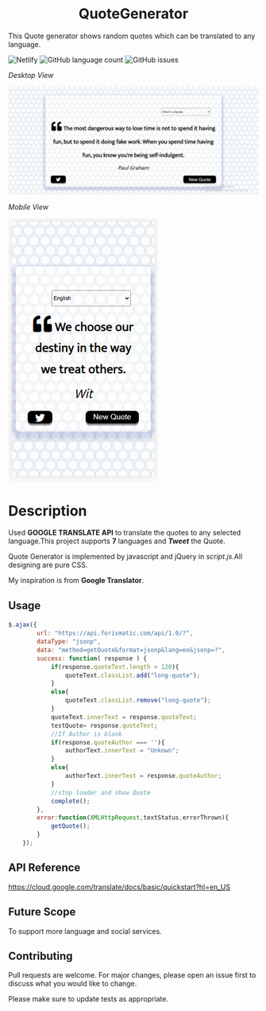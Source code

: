 <h1 align="center"> QuoteGenerator</h1>

This Quote generator shows random quotes which can be translated to any language.

![Netlify](https://img.shields.io/netlify/a85b3a15-9ecc-4ee8-bc90-c0498f5156da) 
 ![GitHub language count](https://img.shields.io/github/languages/count/sasi7392/QuoteGenerator)
 ![GitHub issues](https://img.shields.io/github/issues-raw/sasi7392/QuoteGenerator)

*Desktop View*

![Demo_Page](/images/demo1.png)

*Mobile View*

![Mobile_demo](/images/mobile_demo.png)
# Description

Used **GOOGLE TRANSLATE API** to translate the quotes to any selected language.This project supports **7** languages and *__Tweet__* the Quote.

Quote Generator is implemented by javascript and jQuery in *script.js*.All designing are pure CSS.

My inspiration is from **Google Translator**.


## Usage
```javascript
$.ajax({
        url: "https://api.forismatic.com/api/1.0/?",
        dataType: "jsonp",
        data: "method=getQuote&format=jsonp&lang=en&jsonp=?",
        success: function( response ) {
            if(response.quoteText.length > 120){
                quoteText.classList.add("long-quote");
            }
            else{
                quoteText.classList.remove("long-quote");
            }
            quoteText.innerText = response.quoteText;
            testQuote= response.quoteText;
            //If Author is blank
            if(response.quoteAuthor === ''){
                authorText.innerText = "Unkown";
            }
            else{
                authorText.innerText = response.quoteAuthor;
            }
            //stop loader and show Quote
            complete();
        },
        error:function(XMLHttpRequest,textStatus,errorThrown){
            getQuote();
        }
    });
```
## API Reference
https://cloud.google.com/translate/docs/basic/quickstart?hl=en_US

## Future Scope
To support more language and social services.

## Contributing
Pull requests are welcome. For major changes, please open an issue first to discuss what you would like to change.

Please make sure to update tests as appropriate.
